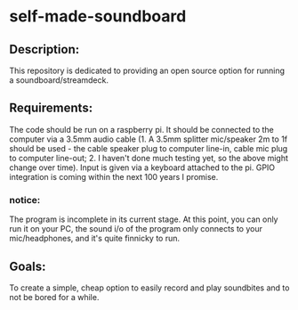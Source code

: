 # self-made-soundboard

## Description:

This repository is dedicated to providing an open source option for running a soundboard/streamdeck.

## Requirements:

The code should be run on a raspberry pi. It should be connected to the computer via a 3.5mm audio cable 
(1. A 3.5mm splitter mic/speaker 2m to 1f should be used - the cable speaker plug to computer line-in, cable mic plug to computer line-out; 
2. I haven't done much testing yet, so the above might change over time).
Input is given via a keyboard attached to the pi. GPIO integration is coming within the next 100 years I promise.

### notice:

The program is incomplete in its current stage. At this point, you can only run it on your PC, the sound i/o of the program only connects to your mic/headphones, and it's quite finnicky to run. 

## Goals:

To create a simple, cheap option to easily record and play soundbites and to not be bored for a while. 


